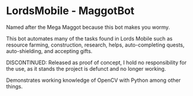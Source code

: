 # LordsMobile - MaggotBot

Named after the Mega Maggot because this bot makes you wormy.

This bot automates many of the tasks found in Lords Mobile such as
resource farming, construction, research, helps, auto-completing quests, 
auto-shielding, and accepting gifts.

DISCONTINUED: Released as proof of concept, I hold no responsibility for the use, as it stands the project is defunct and no longer working.

Demonstrates working knowledge of OpenCV with Python among other things.

